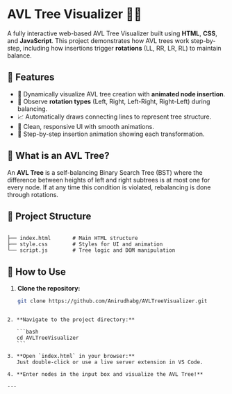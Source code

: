 # AVL Tree Visualizer 🌲🌀

A fully interactive web-based AVL Tree Visualizer built using **HTML**, **CSS**, and **JavaScript**. This project demonstrates how AVL trees work step-by-step, including how insertions trigger **rotations** (LL, RR, LR, RL) to maintain balance.

## 🚀 Features

- 🌳 Dynamically visualize AVL tree creation with **animated node insertion**.
- 🔄 Observe **rotation types** (Left, Right, Left-Right, Right-Left) during balancing.
- 📈 Automatically draws connecting lines to represent tree structure.
- 🎨 Clean, responsive UI with smooth animations.
- 👣 Step-by-step insertion animation showing each transformation.

## 🧠 What is an AVL Tree?

An **AVL Tree** is a self-balancing Binary Search Tree (BST) where the difference between heights of left and right subtrees is at most one for every node. If at any time this condition is violated, rebalancing is done through rotations.

## 📂 Project Structure

```

├── index.html       # Main HTML structure
├── style.css        # Styles for UI and animation
└── script.js        # Tree logic and DOM manipulation

````

## 🔧 How to Use

1. **Clone the repository:**
   ```bash
   git clone https://github.com/Anirudhabg/AVLTreeVisualizer.git
````

2. **Navigate to the project directory:**

   ```bash
   cd AVLTreeVisualizer
   ```

3. **Open `index.html` in your browser:**
   Just double-click or use a live server extension in VS Code.

4. **Enter nodes in the input box and visualize the AVL Tree!**

---
